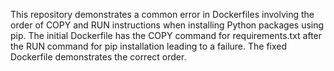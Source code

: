 This repository demonstrates a common error in Dockerfiles involving the order of COPY and RUN instructions when installing Python packages using pip. The initial Dockerfile has the COPY command for requirements.txt after the RUN command for pip installation leading to a failure. The fixed Dockerfile demonstrates the correct order.